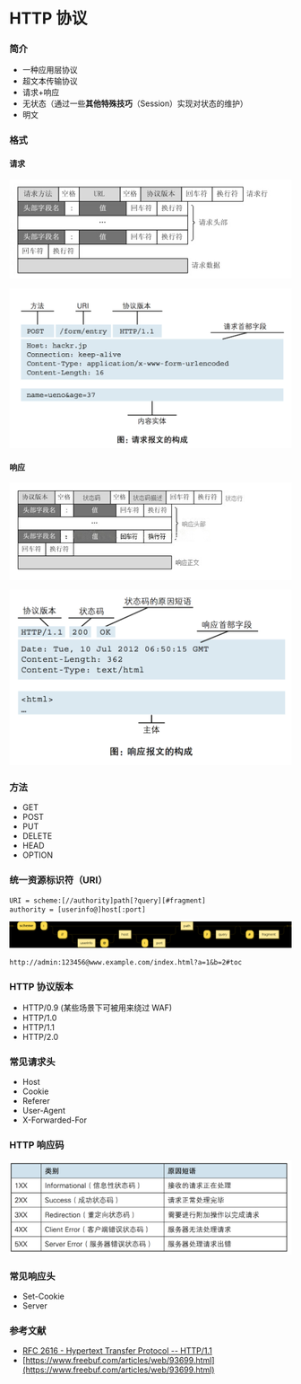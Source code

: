 # HTTP 协议

### 简介

* 一种应用层协议
* 超文本传输协议
* 请求+响应
* 无状态（通过一些**其他特殊技巧**（Session）实现对状态的维护）
* 明文

### 格式

#### 请求

![](../.gitbook/assets/http-request-format.png)

![](../.gitbook/assets/http-request-example.png)

#### 响应

![](../.gitbook/assets/http-response-format.png)

![](../.gitbook/assets/http-response-example.png)

### 方法

* GET
* POST
* PUT
* DELETE
* HEAD
* OPTION

### 统一资源标识符（URI）

```text
URI = scheme:[//authority]path[?query][#fragment]
authority = [userinfo@]host[:port]
```

![](../.gitbook/assets/uri-dfa.png)

```text
http://admin:123456@www.example.com/index.html?a=1&b=2#toc
```

### HTTP 协议版本

* HTTP/0.9 \(某些场景下可被用来绕过 WAF\)
* HTTP/1.0
* HTTP/1.1
* HTTP/2.0

### 常见请求头

* Host
* Cookie
* Referer
* User-Agent
* X-Forwarded-For

### HTTP 响应码

![](../.gitbook/assets/http-status-code.png)

### 常见响应头

* Set-Cookie
* Server

### 参考文献

* [RFC 2616 - Hypertext Transfer Protocol -- HTTP/1.1](https://datatracker.ietf.org/doc/rfc2616/)
* [https://www.freebuf.com/articles/web/93699.html](https://www.freebuf.com/articles/web/93699.html)



